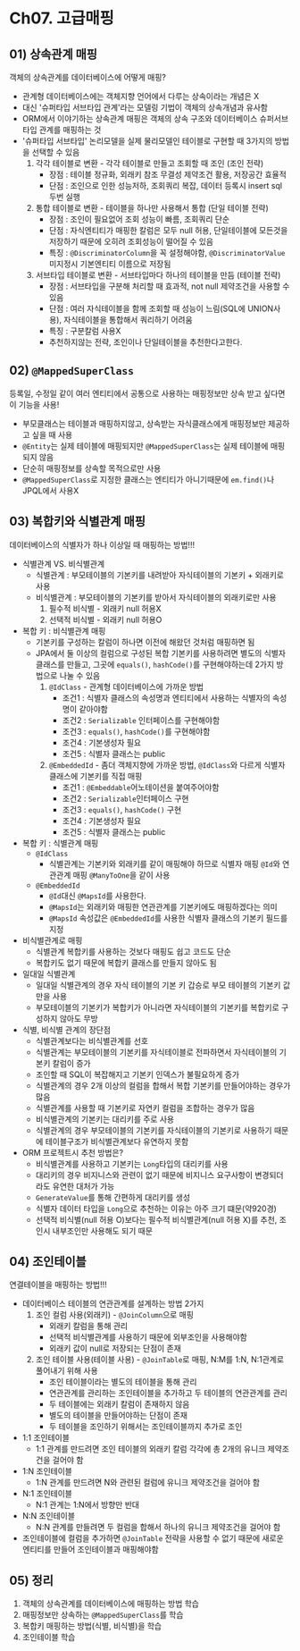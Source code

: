 # Ch07. 고급매핑

## 01) 상속관계 매핑
객체의 상속관계를 데이터베이스에 어떻게 매핑?

- 관계형 데이터베이스에는 객체지향 언어에서 다루는 상속이라는 개념은 X
- 대신 '슈퍼타입 서브타입 관계'라는 모델링 기법이 객체의 상속개념과 유사함
- ORM에서 이야기하는 상속관계 매핑은 객체의 상속 구조와 데이터베이스 슈퍼서브타입 관계를 매핑하는 것
- '슈퍼타입 서브타입' 논리모델을 실제 물리모델인 테이블로 구현할 때 3가지의 방법을 선택할 수 있음
    1. 각각 테이블로 변환 - 각각 테이블로 만들고 조회할 때 조인 (조인 전략)
        * 장점 : 테이블 정규화, 외래키 참조 무결성 제약조건 활용, 저장공간 효율적
        * 단점 : 조인으로 인한 성능저하, 조회쿼리 복잡, 데이터 등록시 insert sql 두번 실행
    2. 통합 테이블로 변환 - 테이블을 하나만 사용해서 통합 (단일 테이블 전략)
        * 장점 : 조인이 필요없어 조회 성능이 빠름, 조회쿼리 단순
        * 단점 : 자식엔티티가 매핑한 칼럼은 모두 null 허용, 단일테이블에 모든것을 저장하기 때문에 오히려 조회성능이 떨어질 수 있음
        * 특징 : `@DiscriminatorColumn`을 꼭 설정해야함, `@DiscriminatorValue` 미지정시 기본엔티티 이름으로 저장됨
    3. 서브타입 테이블로 변환 - 서브타입마다 하나의 테이블을 만듬 (테이블 전략)
        * 장점 : 서브타입을 구분해 처리할 때 효과적, not null 제약조건을 사용할 수 있음
        * 단점 : 여러 자식테이블을 함께 조회할 때 성능이 느림(SQL에 UNION사용), 자식테이블을 통합해서 쿼리하기 어려움
        * 특징 : 구분칼럼 사용X
        * 추천하지않는 전략, 조인이나 단일테이블을 추천한다고한다.

## 02) `@MappedSuperClass`
등록일, 수정일 같이 여러 엔티티에서 공통으로 사용하는 매핑정보만 상속 받고 싶다면 이 기능을 사용!

- 부모클래스는 테이블과 매핑하지않고, 상속받는 자식클래스에게 매핑정보만 제공하고 싶을 때 사용
- `@Entity`는 실제 테이블에 매핑되지만 `@MappedSuperClass`는 실제 테이블에 매핑되지 않음
- 단순히 매핑정보를 상속할 목적으로만 사용
- `@MappedSuperClass`로 지정한 클래스는 엔티티가 아니기때문에 `em.find()`나 JPQL에서 사용X

## 03) 복합키와 식별관계 매핑
데이터베이스의 식별자가 하나 이상일 때 매핑하는 방법!!!

- 식별관계 VS. 비식별관계
    - 식별관계 : 부모테이블의 기본키를 내려받아 자식테이블의 기본키 + 외래키로 사용
    - 비식별관계 : 부모테이블의 기본키를 받아서 자식테이블의 외래키로만 사용
        1. 필수적 비식별 - 외래키 null 허용X
        2. 선택적 비식별 - 외래키 null 허용O
- 복합 키 : 비식별관계 매핑
    - 기본키를 구성하는 칼럼이 하나면 이전에 해왔던 것처럼 매핑하면 됨
    - JPA에서 둘 이상의 컬럼으로 구성된 복합 기본키를 사용하려면 별도의 식별자 클래스를 만들고, 그곳에 `equals()`, `hashCode()`를 구현해야하는데 2가지 방법으로 나눌 수 있음
        1. `@IdClass` - 관계형 데이터베이스에 가까운 방법
            * 조건1 : 식별자 클래스의 속성명과 엔티티에서 사용하는 식별자의 속성명이 같아야함
            * 조건2 : `Serializable` 인터페이스를 구현해야함
            * 조건3 : `equals()`, `hashCode()`를 구현해야함
            * 조건4 : 기본생성자 필요
            * 조건5 : 식별자 클래스는 public
        2. `@EmbeddedId` - 좀더 객체지향에 가까운 방법, `@IdClass`와 다르게 식별자 클래스에 기본키를 직접 매핑
            * 조건1 : `@Embeddable`어노테이션을 붙여주어야함
            * 조건2 : `Serializable`인터페이스 구현
            * 조건3 : `equals()`, `hashCode()` 구현
            * 조건4 : 기본생성자 필요
            * 조건5 : 식별자 클래스는 public
- 복합 키 : 식별관계 매핑
    - `@IdClass`
        * 식별관계는 기본키와 외래키를 같이 매핑해야 하므로 식별자 매핑 `@Id`와 연관관계 매핑 `@ManyToOne`을 같이 사용
    - `@EmbeddedId`
        * `@Id`대신 `@MapsId`를 사용한다.
        * `@MapsId`는 외래키와 매핑한 연관관계를 기본키에도 매핑하겠다는 의미
        * `@MapsId` 속성값은 `@EmbeddedId`를 사용한 식별자 클래스의 기본키 필드를 지정
- 비식별관계로 매핑
    - 식별관계 복합키를 사용하는 것보다 매핑도 쉽고 코드도 단순
    - 복합키도 없기 때문에 복합키 클래스를 만들지 않아도 됨
- 일대일 식별관계
    - 일대일 식별관계의 경우 자식 테이블의 기본 키 갑승로 부모 테이블의 기본키 값만을 사용
    - 부모테이블의 기본키가 복합키가 아니라면 자식테이블의 기본키를 복합키로 구성하지 않아도 무방
- 식별, 비식별 관계의 장단점
    - 식별관계보다는 비식별관계를 선호
    - 식별관계는 부모테이블의 기본키를 자식테이블로 전파하면서 자식테이블의 기본키 칼럼이 증가
    - 조인할 때 SQL이 복잡해지고 기본키 인덱스가 불필요하게 증가
    - 식별관계의 경우 2개 이상의 컬럼을 합해서 복합 기본키를 만들어야하는 경우가 많음
    - 식별관계를 사용할 때 기본키로 자연키 컬럼을 조합하는 경우가 많음
    - 비식별관계의 기본키는 대리키를 주로 사용
    - 식별관계의 경우 부모테이블의 기본키를 자식테이블의 기본키로 사용하기 때문에 테이블구조가 비식별관계보다 유연하지 못함
- ORM 프로젝트시 추천 방법은?
    - 비식별관계를 사용하고 기본키는 `Long`타입의 대리키를 사용
    - 대리키의 경우 비지니스와 관련이 없기 때문에 비지니스 요구사항이 변경되더라도 유연한 대처가 가능
    - `GenerateValue`를 통해 간편하게 대리키를 생성
    - 식별자 데이터 타입을 `Long`으로 추천하는 이유는 아주 크기 떄문(약920경)
    - 선택적 비식별(null 허용 O)보다는 필수적 비식별관계(null 허용 X)를 추천, 조인시 내부조인만 사용해도 되기 때문

## 04) 조인테이블
연결테이블을 매핑하는 방법!!!
- 데이터베이스 테이블의 연관관계를 설계하는 방법 2가지
    1. 조인 컬럼 사용(외래키) - `@JoinColumn`으로 매핑
        * 외래키 칼럼을 통해 관리
        * 선택적 비식별관계를 사용하기 때문에 외부조인을 사용해야함
        * 외래키 값이 null로 저장되는 단점이 존재
    2. 조인 테이블 사용(테이블 사용) - `@JoinTable`로 매핑, N:M를 1:N, N:1관계로 풀어내기 위해 사용
        * 조인 테이블이라는 별도의 테이블을 통해 관리
        * 연관관계를 관리하는 조인테이블을 추가하고 두 테이블의 연관관계를 관리
        * 두 테이블에는 외래키 칼럼이 존재하지 않음
        * 별도의 테이블을 만들어야하는 단점이 존재
        * 두 테이블을 조인하기 위해서는 조인테이블까지 추가로 조인
- 1:1 조인테이블
    - 1:1 관계를 만드려면 조인 테이블의 외래키 칼럼 각각에 총 2개의 유니크 제약조건을 걸어야 함
- 1:N 조인테이블
    - 1:N 관계를 만드려면 N와 관련된 컬럼에 유니크 제약조건을 걸어야 함
- N:1 조인테이블
    - N:1 관계는 1:N에서 방향만 반대
- N:N 조인테이블
    - N:N 관계를 만들려면 두 컬럼을 합해서 하나의 유니크 제약조건을 걸어야 함
- 조인테이블에 컬럼을 추가하면 `@JoinTable` 전략을 사용할 수 없기 때문에 새로운 엔티티를 만들어 조인테이블과 매핑해야함

## 05) 정리

1. 객체의 상속관계를 데이터베이스에 매핑하는 방법 학습
2. 매핑정보만 상속하는 `@MappedSuperClass`를 학습
3. 복합키 매핑하는 방법(식별, 비식별)을 학습
4. 조인테이블 학습

